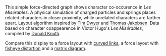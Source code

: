 This simple force-directed graph shows character co-occurence in *Les Misérables*. A physical simulation of charged particles and springs places related characters in closer proximity, while unrelated characters are farther apart. Layout algorithm inspired by [Tim Dwyer](http://www.csse.monash.edu.au/~tdwyer/) and [Thomas Jakobsen](http://web.archive.org/web/20080410171619/http://www.teknikus.dk/tj/gdc2001.htm). Data based on character coappearence in Victor Hugo's *Les Misérables*, compiled by [Donald Knuth](http://www-cs-faculty.stanford.edu/~uno/sgb.html).

Compare this display to a force layout with [curved links](/mbostock/4600693), a force layout with [fisheye distortion](http://bost.ocks.org/mike/fisheye/) and a [matrix diagram](http://bost.ocks.org/mike/miserables/).
